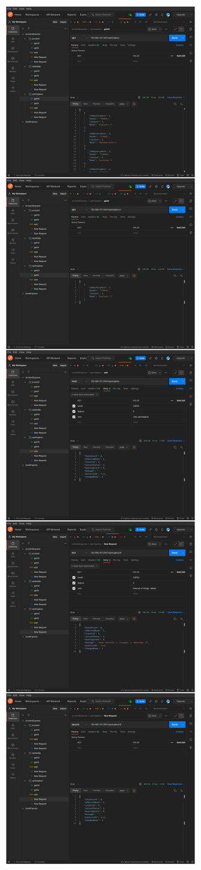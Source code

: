 ![](https://github.com/rauaap/arviointiExpress/blob/doc/doc/opintojakso/img/getAll.png)\
![](https://github.com/rauaap/arviointiExpress/blob/doc/doc/opintojakso/img/getOne.png)\
![](https://github.com/rauaap/arviointiExpress/blob/doc/doc/opintojakso/img/post.png)\
![](https://github.com/rauaap/arviointiExpress/blob/doc/doc/opintojakso/img/update.png)\
![](https://github.com/rauaap/arviointiExpress/blob/doc/doc/opintojakso/img/delete.png)
